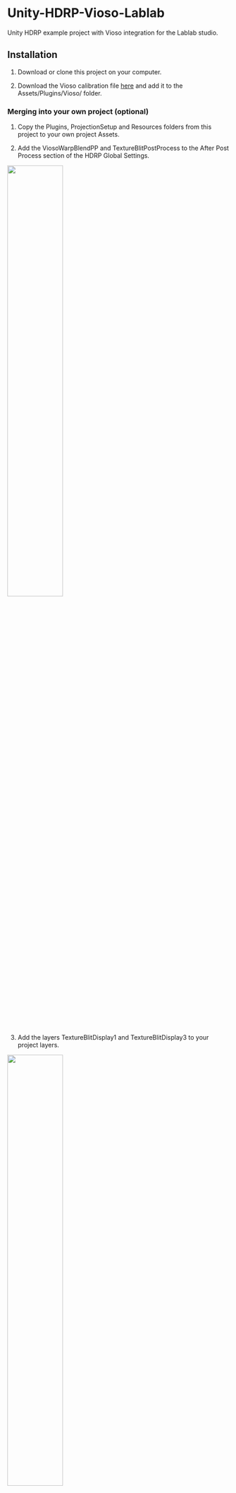# Unity-HDRP-Vioso-Lablab
Unity HDRP example project with Vioso integration for the Lablab studio.

## Installation

1. Download or clone this project on your computer.

2. Download the Vioso calibration file [here](https://gofile.me/67omf/yH0V6gCkg) and add it to the Assets/Plugins/Vioso/ folder. 


### Merging into your own project (optional)

1. Copy the Plugins, ProjectionSetup and Resources folders from this project to your own project Assets.

2. Add the ViosoWarpBlendPP and TextureBlitPostProcess to the After Post Process section of the HDRP Global Settings.

<img src="https://github.com/Theoriz/Unity-HDRP-Vioso-Template/blob/main/Resources/Documentation/Screenshots/HDRPGlobalSettings.jpg" width="50%" height="50%">

3. Add the layers TextureBlitDisplay1 and TextureBlitDisplay3 to your project layers.

<img src="https://github.com/Theoriz/Unity-HDRP-Vioso-Template/blob/main/Resources/Documentation/Screenshots/Layers.jpg" width="50%" height="50%">

4. Set the PostProcessDisplay1 and PostProcessDisplay3 layers to the created layers.

<img src="https://github.com/Theoriz/Unity-HDRP-Vioso-Template/blob/main/Resources/Documentation/Screenshots/PostProcessDisplay.jpg" width="50%" height="50%">

5. Set the CameraDisplay1 and CameraDisplay3 volume mask to the created layers.

<img src="https://github.com/Theoriz/Unity-HDRP-Vioso-Template/blob/main/Resources/Documentation/Screenshots/CameraVolumeMask.jpg" width="50%" height="50%">

## Building your application

After building your application, copy the vioso calibration file (.vwf) and VIOSOWarpBlend.ini files from the Unity Assets/Plugins/Vioso folder to your build folder in [your_build_path..]/[your_application_name]_Data/Plugins/[your_architecture]/ next to the ViosoWarpBlend.dll file.

## Usage

### ProjectionSetup prefab

The projection setup for the Lablab studio is created in the ProjectionSetup prefab located in the ProjectionSetup/Lablab/Prefab/ folder.

![](https://github.com/Theoriz/Unity-HDRP-Vioso-Template/blob/main/Resources/Documentation/Screenshots/ProjectionSetupPrefab.jpg)

Add this prefab to your scene and disable other cameras in order to setup your scene for projection in the Lablab studio.

For example in the SampleScene, this projection setup as been added to the First person controller to replace the default camera of the First person controller.

![](https://github.com/Theoriz/Unity-HDRP-Vioso-Template/blob/main/Resources/Documentation/Screenshots/ProjectionSetupInSampleScene.jpg)

### Game View setup

To work with the Lablab video projectors setup, the Unity application creates 3 full screen windows. The window on display 1 is for the wall outputs, the window on display 2 is empty as it is the monitoring display, the window on display 3 is for the floor outputs.

To previsualize this in Unity, you need to set your game view(s) to render the display 1 (for the walls) and 3 (for the floor), at a 3840x2400 resolution.

With this setup, you should see the following output in the sample scene :

![](https://github.com/Theoriz/Unity-HDRP-Vioso-Template/blob/main/Resources/Documentation/Screenshots/OutputsMire.jpg)

### Using the studio model

In the ProjectionSetup prefab, the Lablab object is a 3D model of the studio for debugging purposes. It is enabled to help you visualize the physical space of the studio in your 3D world and validate the outputs. Once it is setup correctly, you can disable the Lablab component of the ProjectionSetup to see the final output of your scene.

![](https://github.com/Theoriz/Unity-HDRP-Vioso-Template/blob/main/Resources/Documentation/Screenshots/ProjectionSetupInSampleSceneMireDisabled.jpg)
![](https://github.com/Theoriz/Unity-HDRP-Vioso-Template/blob/main/Resources/Documentation/Screenshots/Outputs.jpg)
